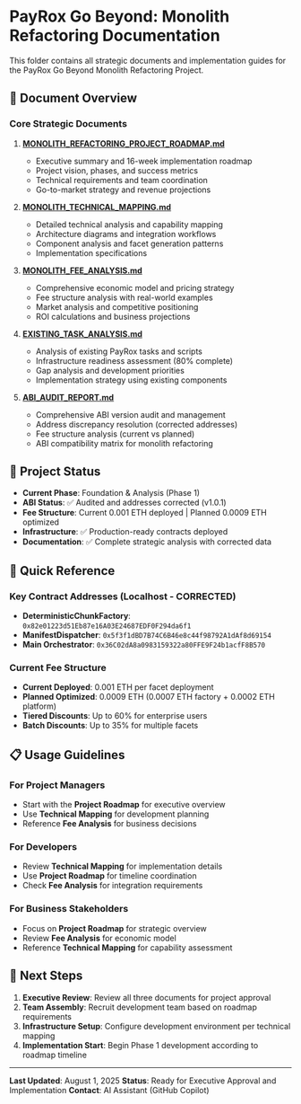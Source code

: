 # PayRox Go Beyond: Monolith Refactoring Documentation

This folder contains all strategic documents and implementation guides for the PayRox Go Beyond
Monolith Refactoring Project.

## 📁 Document Overview

### Core Strategic Documents

1. **[MONOLITH_REFACTORING_PROJECT_ROADMAP.md](./MONOLITH_REFACTORING_PROJECT_ROADMAP.md)**

   - Executive summary and 16-week implementation roadmap
   - Project vision, phases, and success metrics
   - Technical requirements and team coordination
   - Go-to-market strategy and revenue projections

2. **[MONOLITH_TECHNICAL_MAPPING.md](./MONOLITH_TECHNICAL_MAPPING.md)**

   - Detailed technical analysis and capability mapping
   - Architecture diagrams and integration workflows
   - Component analysis and facet generation patterns
   - Implementation specifications

3. **[MONOLITH_FEE_ANALYSIS.md](./MONOLITH_FEE_ANALYSIS.md)**

   - Comprehensive economic model and pricing strategy
   - Fee structure analysis with real-world examples
   - Market analysis and competitive positioning
   - ROI calculations and business projections

4. **[EXISTING_TASK_ANALYSIS.md](./EXISTING_TASK_ANALYSIS.md)**

   - Analysis of existing PayRox tasks and scripts
   - Infrastructure readiness assessment (80% complete)
   - Gap analysis and development priorities
   - Implementation strategy using existing components

5. **[ABI_AUDIT_REPORT.md](./ABI_AUDIT_REPORT.md)**
   - Comprehensive ABI version audit and management
   - Address discrepancy resolution (corrected addresses)
   - Fee structure analysis (current vs planned)
   - ABI compatibility matrix for monolith refactoring

## 🎯 Project Status

- **Current Phase**: Foundation & Analysis (Phase 1)
- **ABI Status**: ✅ Audited and addresses corrected (v1.0.1)
- **Fee Structure**: Current 0.001 ETH deployed | Planned 0.0009 ETH optimized
- **Infrastructure**: ✅ Production-ready contracts deployed
- **Documentation**: ✅ Complete strategic analysis with corrected data

## 🔧 Quick Reference

### Key Contract Addresses (Localhost - CORRECTED)

- **DeterministicChunkFactory**: `0x82e01223d51Eb87e16A03E24687EDF0F294da6f1`
- **ManifestDispatcher**: `0x5f3f1dBD7B74C6B46e8c44f98792A1dAf8d69154`
- **Main Orchestrator**: `0x36C02dA8a0983159322a80FFE9F24b1acfF8B570`

### Current Fee Structure

- **Current Deployed**: 0.001 ETH per facet deployment
- **Planned Optimized**: 0.0009 ETH (0.0007 ETH factory + 0.0002 ETH platform)
- **Tiered Discounts**: Up to 60% for enterprise users
- **Batch Discounts**: Up to 35% for multiple facets

## 📋 Usage Guidelines

### For Project Managers

- Start with the **Project Roadmap** for executive overview
- Use **Technical Mapping** for development planning
- Reference **Fee Analysis** for business decisions

### For Developers

- Review **Technical Mapping** for implementation details
- Use **Project Roadmap** for timeline coordination
- Check **Fee Analysis** for integration requirements

### For Business Stakeholders

- Focus on **Project Roadmap** for strategic overview
- Review **Fee Analysis** for economic model
- Reference **Technical Mapping** for capability assessment

## 🚀 Next Steps

1. **Executive Review**: Review all three documents for project approval
2. **Team Assembly**: Recruit development team based on roadmap requirements
3. **Infrastructure Setup**: Configure development environment per technical mapping
4. **Implementation Start**: Begin Phase 1 development according to roadmap timeline

---

**Last Updated**: August 1, 2025 **Status**: Ready for Executive Approval and Implementation
**Contact**: AI Assistant (GitHub Copilot)
